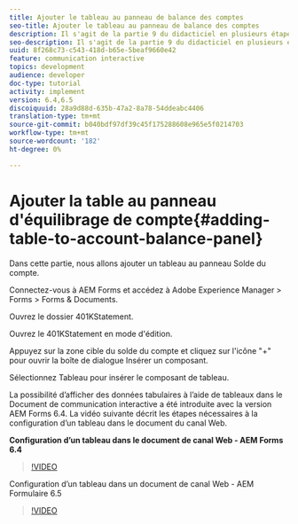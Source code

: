 ```yaml
---
title: Ajouter le tableau au panneau de balance des comptes
seo-title: Ajouter le tableau au panneau de balance des comptes
description: Il s'agit de la partie 9 du didacticiel en plusieurs étapes pour créer votre premier document de communication interactif.Dans cette partie, nous allons ajouter un tableau au panneau Solde du compte.
seo-description: Il s'agit de la partie 9 du didacticiel en plusieurs étapes pour créer votre premier document de communication interactif.Dans cette partie, nous allons ajouter un tableau au panneau Solde du compte.
uuid: 8f268c73-c543-418d-b65e-5beaf9660e42
feature: communication interactive
topics: development
audience: developer
doc-type: tutorial
activity: implement
version: 6.4,6.5
discoiquuid: 28a9d88d-635b-47a2-8a78-54ddeabc4406
translation-type: tm+mt
source-git-commit: b040bdf97df39c45f175288608e965e5f0214703
workflow-type: tm+mt
source-wordcount: '182'
ht-degree: 0%

---
```



# Ajouter la table au panneau d&#39;équilibrage de compte{#adding-table-to-account-balance-panel}

Dans cette partie, nous allons ajouter un tableau au panneau Solde du compte.

Connectez-vous à AEM Forms et accédez à Adobe Experience Manager > Forms > Forms &amp; Documents.

Ouvrez le dossier 401KStatement.

Ouvrez le 401KStatement en mode d&#39;édition.

Appuyez sur la zone cible du solde du compte et cliquez sur l&#39;icône &quot;+&quot; pour ouvrir la boîte de dialogue Insérer un composant.

Sélectionnez Tableau pour insérer le composant de tableau.

La possibilité d’afficher des données tabulaires à l’aide de tableaux dans le Document de communication interactive a été introduite avec la version AEM Forms 6.4. La vidéo suivante décrit les étapes nécessaires à la configuration d’un tableau dans le document du canal Web.

**Configuration d’un tableau dans le document de canal Web - AEM Forms 6.4**

>[!VIDEO](https://video.tv.adobe.com/v/22360/?quality=9&learn=on)

Configuration d’un tableau dans un document de canal Web - AEM Formulaire 6.5

>[!VIDEO](https://video.tv.adobe.com/v/27847?quality=9&learn=on)


